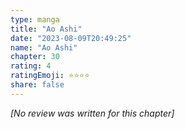 ```yaml
---
type: manga
title: "Ao Ashi"
date: "2023-08-09T20:49:25"
name: "Ao Ashi"
chapter: 30
rating: 4
ratingEmoji: ⭐️⭐️⭐️⭐️
share: false
---
```


*[No review was written for this chapter]*

